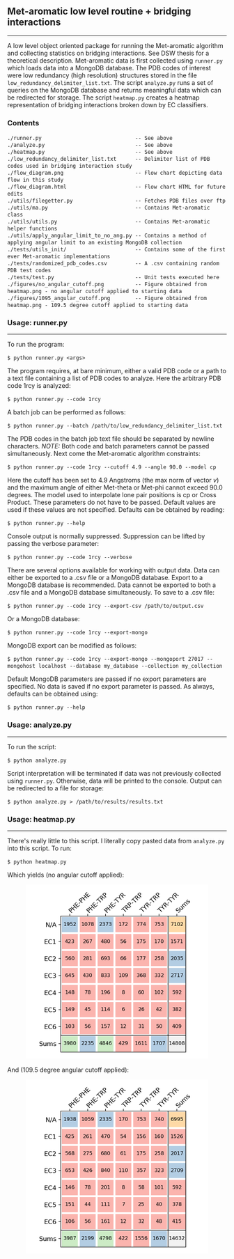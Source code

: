 ## Met-aromatic low level routine + bridging interactions
---  
A low level object oriented package for running the Met-aromatic algorithm and collecting statistics on bridging interactions. See DSW thesis for a theoretical description. Met-aromatic data is first collected using ```runner.py``` which loads data into a MongoDB database. The PDB codes of interest were low redundancy (high resolution) structures stored in the file ```low_redundancy_delimiter_list.txt```. The script ```analyze.py``` runs a set of queries on the MongoDB database and returns meaningful data which can be redirected for storage. The script ```heatmap.py``` creates a heatmap representation of bridging interactions broken down by EC classifiers.

### Contents
```
./runner.py                              -- See above
./analyze.py                             -- See above
./heatmap.py                             -- See above
./low_redundancy_delimiter_list.txt      -- Delimiter list of PDB codes used in bridging interaction study
./flow_diagram.png                       -- Flow chart depicting data flow in this study
./flow_diagram.html                      -- Flow chart HTML for future edits
./utils/filegetter.py                    -- Fetches PDB files over ftp
./utils/ma.py                            -- Contains Met-aromatic class
./utils/utils.py                         -- Contains Met-aromatic helper functions
./utils/apply_angular_limit_to_no_ang.py -- Contains a method of applying angular limit to an existing MongoDB collection
./tests/utils_init/                      -- Contains some of the first ever Met-aromatic implementations
./tests/randomized_pdb_codes.csv         -- A .csv containing random PDB test codes
./tests/test.py                          -- Unit tests executed here
./figures/no_angular_cutoff.png          -- Figure obtained from heatmap.png - no angular cutoff applied to starting data
./figures/1095_angular_cutoff.png        -- Figure obtained from heatmap.png - 109.5 degree cutoff applied to starting data
```

### Usage: runner.py
---
To run the program:
```
$ python runner.py <args>
```
The program requires, at bare minimum, either a valid PDB code or a path to a text file containing a list of PDB codes to analyze. Here the arbitrary PDB code 1rcy is analyzed:
```
$ python runner.py --code 1rcy
```
A batch job can be performed as follows:
```
$ python runner.py --batch /path/to/low_redundancy_delimiter_list.txt
```
The PDB codes in the batch job text file should be separated by newline characters. *NOTE:* Both code and batch parameters cannot be passed simultaneously. Next come the Met-aromatic algorithm constraints:
```
$ python runner.py --code 1rcy --cutoff 4.9 --angle 90.0 --model cp
```
Here the cutoff has been set to 4.9 Angstroms (the max norm of vector *v*) and the maximum angle of either Met-theta or Met-phi cannot exceed 90.0 degrees. The model used to interpolate lone pair positions is cp or Cross Product. These parameters do not have to be passed. Default values are used if these values are not specified. Defaults can be obtained by reading:
```
$ python runner.py --help
```
Console output is normally suppressed. Suppression can be lifted by passing the verbose parameter:
```
$ python runner.py --code 1rcy --verbose
```
There are several options available for working with output data. Data can either be exported to a .csv file or a MongoDB database. Export to a MongoDB database is recommended. Data cannot be exported to both a .csv file and a MongoDB database simultaneously. To save to a .csv file:
```
$ python runner.py --code 1rcy --export-csv /path/to/output.csv
```
Or a MongoDB database:
```
$ python runner.py --code 1rcy --export-mongo
```
MongoDB export can be modified as follows:
```
$ python runner.py --code 1rcy --export-mongo --mongoport 27017 --mongohost localhost --database my_database --collection my_collection
```
Default MongoDB parameters are passed if no export parameters are specified. No data is saved if no export parameter is passed. As always, defaults can be obtained using:
```
$ python runner.py --help
```

### Usage: analyze.py
---
To run the script:
```
$ python analyze.py
```
Script interpretation will be terminated if data was not previously collected using ```runner.py```. Otherwise, data will be printed to the console. Output can be redirected to a file for storage:
```
$ python analyze.py > /path/to/results/results.txt
```

### Usage: heatmap.py
---
There's really little to this script. I literally copy pasted data from ```analyze.py``` into this script. To run:
```
$ python heatmap.py
```
Which yields (no angular cutoff applied):
<p align="center">
  <img width="420" height="400" src="https://github.com/dsw7/BridgingInteractions/blob/master/overall-counts-YABBI-2019/figures/no_angular_cutoff.png">
</p>
And (109.5 degree angular cutoff applied):
<p align="center">
  <img width="420" height="400" src="https://github.com/dsw7/BridgingInteractions/blob/master/overall-counts-YABBI-2019/figures/1095_angular_cutoff.png">
</p>


